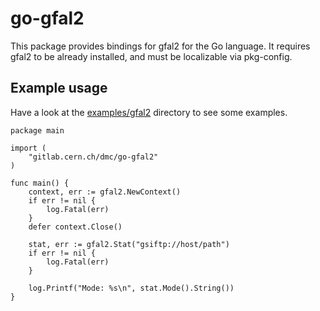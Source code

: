 # go-gfal2
This package provides bindings for gfal2 for the Go language. It requires gfal2 to be already installed, and must be localizable via pkg-config.

## Example usage
Have a look at the [examples/gfal2](examples/gfal2) directory to see some examples.

```golang
package main

import (
	"gitlab.cern.ch/dmc/go-gfal2"
)

func main() {
	context, err := gfal2.NewContext()
	if err != nil {
		log.Fatal(err)
	}
	defer context.Close()

	stat, err := gfal2.Stat("gsiftp://host/path")
	if err != nil {
		log.Fatal(err)
	}

	log.Printf("Mode: %s\n", stat.Mode().String())
}
```